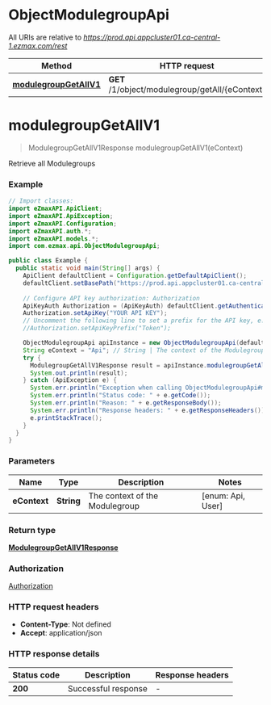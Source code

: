 # ObjectModulegroupApi

All URIs are relative to *https://prod.api.appcluster01.ca-central-1.ezmax.com/rest*

| Method | HTTP request | Description |
|------------- | ------------- | -------------|
| [**modulegroupGetAllV1**](ObjectModulegroupApi.md#modulegroupGetAllV1) | **GET** /1/object/modulegroup/getAll/{eContext} | Retrieve all Modulegroups |


<a id="modulegroupGetAllV1"></a>
# **modulegroupGetAllV1**
> ModulegroupGetAllV1Response modulegroupGetAllV1(eContext)

Retrieve all Modulegroups

### Example
```java
// Import classes:
import eZmaxAPI.ApiClient;
import eZmaxAPI.ApiException;
import eZmaxAPI.Configuration;
import eZmaxAPI.auth.*;
import eZmaxAPI.models.*;
import com.ezmax.api.ObjectModulegroupApi;

public class Example {
  public static void main(String[] args) {
    ApiClient defaultClient = Configuration.getDefaultApiClient();
    defaultClient.setBasePath("https://prod.api.appcluster01.ca-central-1.ezmax.com/rest");
    
    // Configure API key authorization: Authorization
    ApiKeyAuth Authorization = (ApiKeyAuth) defaultClient.getAuthentication("Authorization");
    Authorization.setApiKey("YOUR API KEY");
    // Uncomment the following line to set a prefix for the API key, e.g. "Token" (defaults to null)
    //Authorization.setApiKeyPrefix("Token");

    ObjectModulegroupApi apiInstance = new ObjectModulegroupApi(defaultClient);
    String eContext = "Api"; // String | The context of the Modulegroup
    try {
      ModulegroupGetAllV1Response result = apiInstance.modulegroupGetAllV1(eContext);
      System.out.println(result);
    } catch (ApiException e) {
      System.err.println("Exception when calling ObjectModulegroupApi#modulegroupGetAllV1");
      System.err.println("Status code: " + e.getCode());
      System.err.println("Reason: " + e.getResponseBody());
      System.err.println("Response headers: " + e.getResponseHeaders());
      e.printStackTrace();
    }
  }
}
```

### Parameters

| Name | Type | Description  | Notes |
|------------- | ------------- | ------------- | -------------|
| **eContext** | **String**| The context of the Modulegroup | [enum: Api, User] |

### Return type

[**ModulegroupGetAllV1Response**](ModulegroupGetAllV1Response.md)

### Authorization

[Authorization](../README.md#Authorization)

### HTTP request headers

 - **Content-Type**: Not defined
 - **Accept**: application/json

### HTTP response details
| Status code | Description | Response headers |
|-------------|-------------|------------------|
| **200** | Successful response |  -  |

